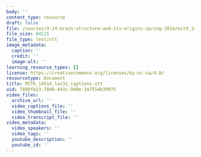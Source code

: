 ```yaml
---
body: ''
content_type: resource
draft: false
file: /courses/9-14-brain-structure-and-its-origins-spring-2014/mit9_14s14_lec32_captions.vtt
file_size: 84115
file_type: text/vtt
image_metadata:
  caption: ''
  credit: ''
  image-alt: ''
learning_resource_types: []
license: https://creativecommons.org/licenses/by-nc-sa/4.0/
resourcetype: Document
title: MIT9_14S14_lec32_captions.vtt
uid: 7800fb23-7840-443c-940e-3a7554b39975
video_files:
  archive_url: ''
  video_captions_file: ''
  video_thumbnail_file: ''
  video_transcript_file: ''
video_metadata:
  video_speakers: ''
  video_tags: ''
  youtube_description: ''
  youtube_id: ''
---
```

